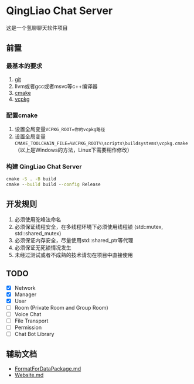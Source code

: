 ﻿# QingLiao Chat Server
这是一个氢聊聊天软件项目

## 前置

### 最基本的要求
1. [git](https://git-scm.com/)
2. llvm或者gcc或者msvc等c++编译器
3. [cmake](https://cmake.org/)
4. [vcpkg](https://github.com/microsoft/vcpkg)

### 配置cmake
1. 设置全局变量`VCPKG_ROOT=你的vcpkg路径`
2. 设置全局变量`CMAKE_TOOLCHAIN_FILE=%VCPKG_ROOT%\scripts\buildsystems\vcpkg.cmake`  
   （以上是Windows的方法，Linux下需要稍作修改）

### 构建 QingLiao Chat Server
```cmd
cmake -S . -B build
cmake --build build --config Release
```

## 开发规则
1. 必须使用驼峰法命名
2. 必须保证线程安全，在多线程环境下必须使用线程锁 (std::mutex, std::shared_mutex)
3. 必须保证内存安全，尽量使用std::shared_ptr等代理
4. 必须保证无死锁情况发生
5. 未经过测试或者不成熟的技术请勿在项目中直接使用

## TODO
- [x] Network
- [x] Manager
- [x] User
- [ ] Room (Private Room and Group Room)
- [ ] Voice Chat
- [ ] File Transport
- [ ] Permission
- [ ] Chat Bot Library

## 辅助文档
- [FormatForDataPackage.md](./doc/FormatForDataPackage.md)
- [Website.md](./doc/Website.md)

